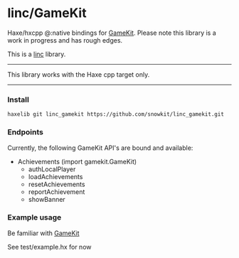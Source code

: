 # linc/GameKit
Haxe/hxcpp @:native bindings for [GameKit](https://developer.apple.com/game-center/). 
Please note this library is a work in progress and has rough edges.

This is a [linc](http://snowkit.github.io/linc/) library.

---

This library works with the Haxe cpp target only.

---
### Install

`haxelib git linc_gamekit https://github.com/snowkit/linc_gamekit.git`

### Endpoints

Currently, the following GameKit API's are bound and available:

- Achievements (import gamekit.GameKit)
    - authLocalPlayer
    - loadAchievements
    - resetAchievements
    - reportAchievement
    - showBanner

### Example usage

Be familiar with [GameKit](https://developer.apple.com/library/ios/documentation/NetworkingInternet/Conceptual/GameKit_Guide/GameCenterOverview/GameCenterOverview.html#//apple_ref/doc/uid/TP40008304-CH5-SW7)

See test/example.hx for now
